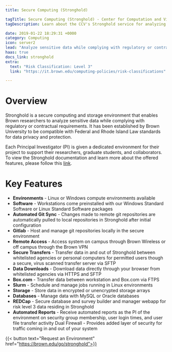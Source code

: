 ```yaml
---
title: Secure Computing (Stronghold)

tagTitle: Secure Computing (Stronghold) - Center for Computation and Visualization
tagDescription: Learn about the CCV's Stronghold service for analyzing sensitive data while complying with regulatory or contractual requirements for data security.

date: 2019-01-22 18:29:31 +0000
category: Computing
icon: server2
lead: "Analyze sensitive data while complying with regulatory or contractual requirements for data security"
haas: true
docs_link: stronghold
extra:
  text: "Risk Classification: Level 3"
  link: "https://it.brown.edu/computing-policies/risk-classifications"

---
```

# Overview

Stronghold is a secure computing and storage environment that enables Brown researchers to analyze sensitive data while complying with regulatory or contractual requirements. It has been established by Brown University to be compatible with Federal and Rhode Island Law standards for data privacy and protection.

Each Principal Investigator (PI) is given a dedicated environment for their project to support their researchers, graduate students, and collaborators. To view the Stronghold documentation and learn more about the offered features, please follow this [link](https://docs.ccv.brown.edu/stronghold/).

# Key Features

- **Environments** - Linux or Windows compute environments available
- **Software** - Workstations come preinstalled with our Windows Standard Software or Linux Standard Software packages
- **Automated Git Sync** - Changes made to remote git repositories are automatically pulled to local repositories in Stronghold after initial configuration
- **Gitlab** - Host and manage git repositories locally in the secure environment
- **Remote Access** - Access system on campus through Brown Wireless or off campus through the Brown VPN
- **Secure Transfers** - Transfer data in and out of Stronghold between whitelisted agencies or personal computers for permitted users though a secure, virus scanned transfer server via SFTP
- **Data Downloads** - Download data directly through your browser from whitelisted agencies via HTTPS and SFTP
- **Box.com** - Transfer data between workstation and Box.com via FTPS
- **Slurm** - Schedule and manage jobs running in Linux environments
- **Storage** - Store data in encrypted or unencrypted storage arrays
- **Databases** - Manage data with MySQL or Oracle databases
- **REDCap** - Secure database and survey builder and manager webapp for risk level 3 data residing in Stronghold
- **Automated Reports** - Receive automated reports as the PI of the environment on
security group membership, user login times, and user file transfer activity
Dual Firewall -  Provides added layer of security for traffic coming in and out of your system

{{< button text="Request an Environment" href="https://brown.edu/go/stronghold">}}
